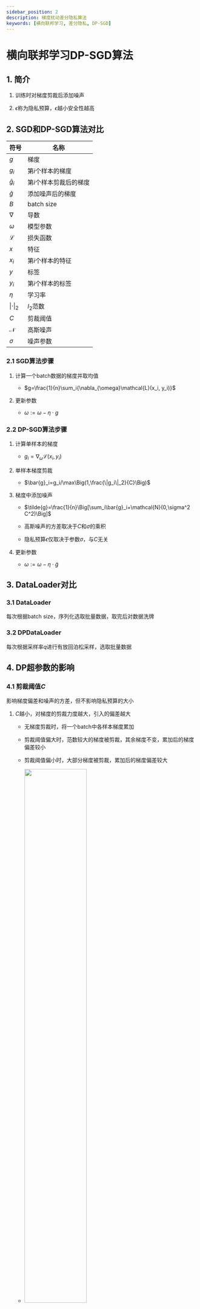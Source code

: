 ```yaml
---
sidebar_position: 2
description: 梯度扰动差分隐私算法
keywords: [横向联邦学习, 差分隐私, DP-SGD]
---
```


# 横向联邦学习DP-SGD算法

## 1. 简介

1. 训练时对梯度剪裁后添加噪声

2. $\epsilon$称为隐私预算，$\epsilon$越小安全性越高

## 2. SGD和DP-SGD算法对比

| 符号 | 名称 |
|---|---|
| $g$ | 梯度 |
| $g_i$ | 第$i$个样本的梯度 |
| $\bar{g}_i$ | 第$i$个样本剪裁后的梯度 |
| $\tilde{g}$ | 添加噪声后的梯度 |
| $B$ | batch size |
| $\nabla$ | 导数 |
| $\omega$ | 模型参数 |
| $\mathcal{L}$ | 损失函数 |
| $x$ | 特征 |
| $x_i$ | 第$i$个样本的特征 |
| $y$ | 标签 |
| $y_i$ | 第$i$个样本的标签 |
| $\eta$ | 学习率 |
| $\|\cdot\|_2$ | $l_2$范数 |
| $C$ | 剪裁阈值 |
| $\mathcal{N}$ | 高斯噪声 |
| $\sigma$ | 噪声参数 |

### 2.1 SGD算法步骤

1. 计算一个batch数据的梯度并取均值

    - $g=\frac{1}{n}\sum_i{\nabla_{\omega}\mathcal{L}(x_i, y_i)}$

2. 更新参数

    - $\omega:=\omega-\eta\cdot g$

### 2.2 DP-SGD算法步骤

1. 计算单样本的梯度

    - $g_i=\nabla_{\omega}\mathcal{L}(x_i, y_i)$

2. 单样本梯度剪裁

    - $\bar{g}_i=g_i/\max\Big(1,\frac{\|g_i\|_2}{C}\Big)$

3. 梯度中添加噪声

    - $\tilde{g}=\frac{1}{n}\Big[\sum_i\bar{g}_i+\mathcal{N}(0,\sigma^2 C^2)\Big]$

    - 高斯噪声的方差取决于$C$和$\sigma$的乘积

    - 隐私预算$\epsilon$仅取决于参数$\sigma$，与$C$无关

4. 更新参数

    - $\omega:=\omega-\eta\cdot \tilde{g}$

## 3. DataLoader对比

### 3.1 DataLoader

每次根据batch size，序列化选取批量数据，取完后对数据洗牌

### 3.2 DPDataLoader

每次根据采样率$q$进行有放回泊松采样，选取批量数据

## 4. DP超参数的影响

### 4.1 剪裁阈值$C$

影响梯度偏差和噪声的方差，但不影响隐私预算的大小

1. $C$越小，对梯度的剪裁力度越大，引入的偏差越大

    - 无梯度剪裁时，将一个batch中各样本梯度累加

    - 剪裁阈值偏大时，范数较大的梯度被剪裁，其余梯度不变，累加后的梯度偏差较小

    - 剪裁阈值偏小时，大部分梯度被剪裁，累加后的梯度偏差较大

    - <img src="/img/grad_clip_effect.png" width="60%" height="60%"/>

2. $C$越小，噪声的方差越大，添加的噪声越大

3. 计算隐私预算不需要参数$C$，故不影响隐私预算的大小

<img src="/img/select_l2_norm_clip.png" width="50%" height="50%"/>

### 4.2 噪声参数$\sigma$

影响模型的性能和隐私预算的大小

1. $\sigma$越小，噪声越小，模型性能越好

2. $\sigma$越小，隐私预算越大，安全性越弱

<img src="/img/select_noise_multiplier.png" width="50%" height="50%"/>

## 5. 隐私预算的计算

1. 安装: `pip install dp-accounting`

2. 参数解释

    - `steps`: 训练迭代次数，等于`epoch * num_train_examples // batch_size`

    - `noise_multiplier`: 高斯噪声参数$\sigma$

    - `num_train_examples`: 训练样本数量$n$

    - `delta`: $(\epsilon,\delta)$-DP中的参数$\delta$，需满足$\delta<\frac{1}{n}$

    - `sampling_probability`：采样率$q$，等于batch size / $n$

3. 参数对隐私预算大小的影响

    - 训练迭代次数越多，隐私预算越大

    - 高斯噪声参数$\sigma$越小，隐私预算越大

    - DP参数$\delta$越小，隐私预算越大

    - 采样率$q$越大，隐私预算越大

    - batch size影响训练迭代次数和采样率：batch size增大，训练迭代次数减少，采样率增大。一般来说采样率对隐私预算的影响大，因此batch size增大，隐私预算一般增大

    - 训练样本数量$n$影响训练迭代次数和采样率：样本数量$n$减少，训练迭代次数减少，采样率增加。一般来说采样率对隐私预算的影响大，因此样本数量$n$减少，隐私预算一般增大

4. 代码样例

```python
import dp_accounting

noise_multiplier = 1.0
batch_size = 256
num_train_examples = 60000
delta = 1e-5

def compute_epsilon(steps):
    """Computes epsilon value for given hyperparameters."""
    if noise_multiplier == 0.0:
        return float('inf')
    orders = [1 + x / 10. for x in range(1, 100)] + list(range(12, 64))
    accountant = dp_accounting.rdp.RdpAccountant(orders)

    sampling_probability = batch_size / num_train_examples
    event = dp_accounting.SelfComposedDpEvent(
        dp_accounting.PoissonSampledDpEvent(
            sampling_probability,
            dp_accounting.GaussianDpEvent(noise_multiplier)), steps)

    accountant.compose(event)

    if delta > 1. / num_train_examples:
        logging.error(f"delta {delta} should be set less than 1 / {num_train_examples}")

    return accountant.get_epsilon(target_delta=delta)
```

## 6. 安全浮点数噪声生成

使用：设置`'secure_mode'`为`True`

1. `sum(gauss(0, 1) for i in range(2 * n)) / sqrt(2 * n)`

    - 原理：高斯分布累加后还是高斯分布$\frac{1}{\sqrt{2n}}\sum_{i=1}^{2n}\mathcal{N}_i(0,1) \sim\mathcal{N}(0,1)$

2. n>1，根据效率和计算复杂性考虑，一般取n=2

## 7. HFL Logistic Regression DP-SGD运行

### 7.1 Training

- 如果是通过docker-compose启动，执行 `docker exec -it primihub-node0 bash` 进入到 `primihub-node0` 容器，执行以下命令：

```bash
./primihub-cli --task_type=0 --task_lang=python --task_code=./python/primihub/FL/model/logistic_regression/homo_lr_dpsgd.py --params="predictFileName:STRING:0:/data/result/lr_train_predict.csv,indicatorFileName:STRING:0:/data/result/lr_train_indicator.json,modelFileName:STRING:0:/data/result/lr_model.pl"
```

- 如果是在本地编译启动，在编译完成后的代码根目录下执行以下命令：

```bash
./bazel-bin/cli --server="你的IP:50050" --task_type=0 --task_lang=python --task_code=./python/primihub/FL/model/logistic_regression/homo_lr_dpsgd.py --params="predictFileName:STRING:0:/data/result/lr_train_predict.csv,indicatorFileName:STRING:0:/data/result/lr_train_indicator.json,modelFileName:STRING:0:/data/result/lr_model.pl"
```

### 7.2 Prediction

- docker-compose启动

```bash
./primihub-cli --task_type=0 --task_lang=python --task_code=./python/primihub/FL/model/logistic_regression/homo_lr_infer.py --params="predictFileName:STRING:0:/data/result/lr_test_predict.csv,indicatorFileName:STRING:0:/data/result/lr_test_indicator.json,modelFileName:STRING:0:/data/result/lr_model.pl"
```

- 本地编译启动

```bash
./bazel-bin/cli --server="你的IP:50050" --task_type=0 --task_lang=python --task_code=./python/primihub/FL/model/logistic_regression/homo_lr_infer.py --params="predictFileName:STRING:0:/data/result/lr_test_predict.csv,indicatorFileName:STRING:0:/data/result/lr_test_indicator.json,modelFileName:STRING:0:/data/result/lr_model.pl"
```

## 8. 参考文献

1. Abadi, Martin, Andy Chu, Ian Goodfellow, H. Brendan McMahan, Ilya Mironov, Kunal Talwar, and Li Zhang. "Deep learning with differential privacy." In Proceedings of the 2016 ACM SIGSAC conference on computer and communications security, pp. 308-318. 2016. <https://arxiv.org/pdf/1607.00133.pdf>
2. Mironov, Ilya, Kunal Talwar, and Li Zhang. "Renyi differential privacy of the sampled gaussian mechanism." arXiv preprint arXiv:1908.10530 (2019). <https://arxiv.org/pdf/1908.10530.pdf>
3. Holohan, Naoise, and Stefano Braghin. "Secure random sampling in differential privacy." In European Symposium on Research in Computer Security, pp. 523-542. Springer, Cham, 2021. <https://arxiv.org/pdf/2107.10138.pdf>
4. <https://github.com/pytorch/opacus/pull/260>
